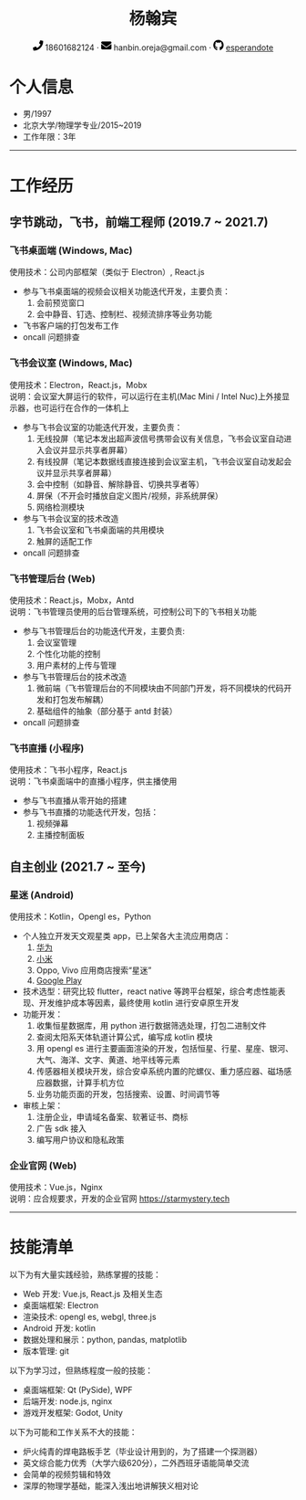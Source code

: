  <center>
     <h1>杨翰宾</h1>
     <div>
         <span>
             <img src="assets/phone-solid.svg" width="18px">
             18601682124
         </span>
         ·
         <span>
             <img src="assets/envelope-solid.svg" width="18px">
             hanbin.oreja@gmail.com
         </span>
         ·
         <span>
             <img src="assets/github-brands.svg" width="18px">
             <a href="https://github.com/esperandote">esperandote</a>
         </span>
     </div>
 </center>

# 个人信息
 - 男/1997 
 - 北京大学/物理学专业/2015~2019
 - 工作年限：3年

---

# 工作经历

## 字节跳动，飞书，前端工程师 (2019.7 ~ 2021.7)

### 飞书桌面端 (Windows, Mac)
使用技术：公司内部框架（类似于 Electron）, React.js
- 参与飞书桌面端的视频会议相关功能迭代开发，主要负责：
  1. 会前预览窗口
  2. 会中静音、钉选、控制栏、视频流排序等业务功能
- 飞书客户端的打包发布工作
- oncall 问题排查 

### 飞书会议室 (Windows, Mac)
使用技术：Electron，React.js，Mobx  
说明：会议室大屏运行的软件，可以运行在主机(Mac Mini / Intel Nuc)上外接显示器，也可运行在合作的一体机上
- 参与飞书会议室的功能迭代开发，主要负责：
  1. 无线投屏（笔记本发出超声波信号携带会议有关信息，飞书会议室自动进入会议并显示共享者屏幕）
  2. 有线投屏（笔记本数据线直接连接到会议室主机，飞书会议室自动发起会议并显示共享者屏幕）
  3. 会中控制（如静音、解除静音、切换共享者等）
  4. 屏保（不开会时播放自定义图片/视频，非系统屏保）
  5. 网络检测模块
- 参与飞书会议室的技术改造
  1. 飞书会议室和飞书桌面端的共用模块
  2. 触屏的适配工作
- oncall 问题排查

### 飞书管理后台 (Web)
使用技术：React.js，Mobx，Antd  
说明：飞书管理员使用的后台管理系统，可控制公司下的飞书相关功能
- 参与飞书管理后台的功能迭代开发，主要负责:
  1. 会议室管理
  2. 个性化功能的控制
  3. 用户素材的上传与管理
- 参与飞书管理后台的技术改造
  1. 微前端（飞书管理后台的不同模块由不同部门开发，将不同模块的代码开发和打包发布解耦）
  2. 基础组件的抽象（部分基于 antd 封装）
- oncall 问题排查

### 飞书直播 (小程序)
使用技术：飞书小程序，React.js  
说明：飞书桌面端中的直播小程序，供主播使用
- 参与飞书直播从零开始的搭建
- 参与飞书直播的功能迭代开发，包括：
  1. 视频弹幕
  2. 主播控制面板

## 自主创业 (2021.7 ~ 至今)

### 星迷 (Android) 
使用技术：Kotlin，Opengl es，Python
- 个人独立开发天文观星类 app，已上架各大主流应用商店：
  1. [华为](https://appgallery.huawei.com/app/C106588597)
  2. [小米](https://app.mi.com/details?id=com.faintmoon.staratlas)
  3. Oppo, Vivo 应用商店搜索“星迷”
  4. [Google Play](https://play.google.com/store/apps/details?id=com.faintmoon.staratlas)
- 技术选型：研究比较 flutter，react native 等跨平台框架，综合考虑性能表现、开发维护成本等因素，最终使用 kotlin 进行安卓原生开发
- 功能开发：
  1. 收集恒星数据库，用 python 进行数据筛选处理，打包二进制文件
  2. 查阅太阳系天体轨道计算公式，编写成 kotlin 模块 
  3. 用 opengl es 进行主要画面渲染的开发，包括恒星、行星、星座、银河、大气、海洋、文字、黄道、地平线等元素
  4. 传感器相关模块开发，综合安卓系统内置的陀螺仪、重力感应器、磁场感应器数据，计算手机方位
  5. 业务功能页面的开发，包括搜索、设置、时间调节等
- 审核上架：
  1. 注册企业，申请域名备案、软著证书、商标
  2. 广告 sdk 接入
  3. 编写用户协议和隐私政策

### 企业官网 (Web)
使用技术：Vue.js，Nginx  
说明：应合规要求，开发的企业官网 https://starmystery.tech

---

# 技能清单
以下为有大量实践经验，熟练掌握的技能：
- Web 开发: Vue.js, React.js 及相关生态
- 桌面端框架: Electron
- 渲染技术: opengl es, webgl, three.js
- Android 开发: kotlin
- 数据处理和展示：python, pandas, matplotlib
- 版本管理: git

以下为学习过，但熟练程度一般的技能：
- 桌面端框架: Qt (PySide), WPF
- 后端开发: node.js, nginx
- 游戏开发框架: Godot, Unity

以下为可能和工作关系不大的技能：
- 炉火纯青的焊电路板手艺（毕业设计用到的，为了搭建一个探测器）
- 英文综合能力优秀（大学六级620分），二外西班牙语能简单交流
- 会简单的视频剪辑和特效
- 深厚的物理学基础，能深入浅出地讲解狭义相对论
